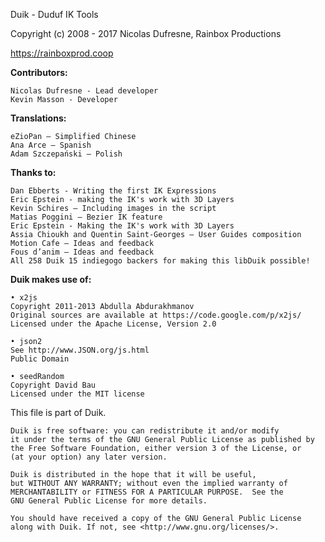 Duik - Duduf IK Tools

Copyright (c) 2008 - 2017 Nicolas Dufresne, Rainbox Productions

https://rainboxprod.coop

__Contributors:__

    Nicolas Dufresne - Lead developer
    Kevin Masson - Developer

__Translations:__

    eZioPan – Simplified Chinese
    Ana Arce – Spanish
    Adam Szczepański – Polish

__Thanks to:__

    Dan Ebberts - Writing the first IK Expressions
    Eric Epstein - making the IK's work with 3D Layers
    Kevin Schires – Including images in the script
    Matias Poggini – Bezier IK feature
    Eric Epstein - Making the IK's work with 3D Layers
    Assia Chioukh and Quentin Saint-Georges – User Guides composition
    Motion Cafe – Ideas and feedback
    Fous d’anim – Ideas and feedback
    All 258 Duik 15 indiegogo backers for making this libDuik possible!

__Duik makes use of:__

    • x2js
    Copyright 2011-2013 Abdulla Abdurakhmanov
    Original sources are available at https://code.google.com/p/x2js/
    Licensed under the Apache License, Version 2.0

    • json2
    See http://www.JSON.org/js.html
    Public Domain

    • seedRandom
    Copyright David Bau
    Licensed under the MIT license

This file is part of Duik.

    Duik is free software: you can redistribute it and/or modify
    it under the terms of the GNU General Public License as published by
    the Free Software Foundation, either version 3 of the License, or
    (at your option) any later version.

    Duik is distributed in the hope that it will be useful,
    but WITHOUT ANY WARRANTY; without even the implied warranty of
    MERCHANTABILITY or FITNESS FOR A PARTICULAR PURPOSE.  See the
    GNU General Public License for more details.

    You should have received a copy of the GNU General Public License
    along with Duik. If not, see <http://www.gnu.org/licenses/>.
